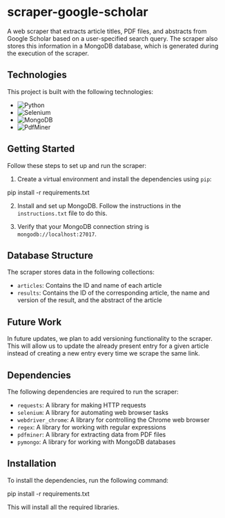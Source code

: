# scraper-google-scholar

A web scraper that extracts article titles, PDF files, and abstracts from Google Scholar based on a user-specified search query. The scraper also stores this information in a MongoDB database, which is generated during the execution of the scraper.

## Technologies

This project is built with the following technologies:

- ![Python](https://img.shields.io/badge/-Python-yellow?style=flat&logo=python)
- ![Selenium](https://img.shields.io/badge/-Selenium-brightgreen?style=flat&logo=selenium)
- ![MongoDB](https://img.shields.io/badge/-MongoDB-blue?style=flat&logo=mongodb)
- ![PdfMiner](https://img.shields.io/badge/-PdfMiner-orange?style=flat&logo=pdfminer)

## Getting Started

Follow these steps to set up and run the scraper:

1. Create a virtual environment and install the dependencies using `pip`:

pip install -r requirements.txt


2. Install and set up MongoDB. Follow the instructions in the `instructions.txt` file to do this.

3. Verify that your MongoDB connection string is `mongodb://localhost:27017`.

## Database Structure

The scraper stores data in the following collections:

- `articles`: Contains the ID and name of each article
- `results`: Contains the ID of the corresponding article, the name and version of the result, and the abstract of the article

## Future Work

In future updates, we plan to add versioning functionality to the scraper. This will allow us to update the already present entry for a given article instead of creating a new entry every time we scrape the same link.

## Dependencies

The following dependencies are required to run the scraper:

- `requests`: A library for making HTTP requests
- `selenium`: A library for automating web browser tasks
- `webdriver_chrome`: A library for controlling the Chrome web browser
- `regex`: A library for working with regular expressions
- `pdfminer`: A library for extracting data from PDF files
- `pymongo`: A library for working with MongoDB databases

## Installation

To install the dependencies, run the following command:

pip install -r requirements.txt

This will install all the required libraries.
